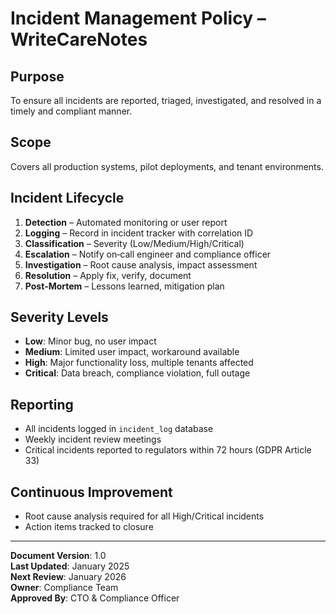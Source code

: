 # Incident Management Policy – WriteCareNotes

## Purpose
To ensure all incidents are reported, triaged, investigated, and resolved in a timely and compliant manner.

## Scope
Covers all production systems, pilot deployments, and tenant environments.

## Incident Lifecycle
1. **Detection** – Automated monitoring or user report
2. **Logging** – Record in incident tracker with correlation ID
3. **Classification** – Severity (Low/Medium/High/Critical)
4. **Escalation** – Notify on‑call engineer and compliance officer
5. **Investigation** – Root cause analysis, impact assessment
6. **Resolution** – Apply fix, verify, document
7. **Post‑Mortem** – Lessons learned, mitigation plan

## Severity Levels
- **Low**: Minor bug, no user impact
- **Medium**: Limited user impact, workaround available
- **High**: Major functionality loss, multiple tenants affected
- **Critical**: Data breach, compliance violation, full outage

## Reporting
- All incidents logged in `incident_log` database
- Weekly incident review meetings
- Critical incidents reported to regulators within 72 hours (GDPR Article 33)

## Continuous Improvement
- Root cause analysis required for all High/Critical incidents
- Action items tracked to closure

---

**Document Version**: 1.0  
**Last Updated**: January 2025  
**Next Review**: January 2026  
**Owner**: Compliance Team  
**Approved By**: CTO & Compliance Officer